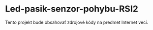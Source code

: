# Led-pasik-senzor-pohybu-RSI2
Tento projekt bude obsahovať zdrojové kódy na predmet Internet vecí.

